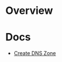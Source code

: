 # Overview

# Docs
* [Create DNS Zone](https://github.com/broadinstitute/dsp-devops-wiki/wiki/networking_create_DNS_zone)